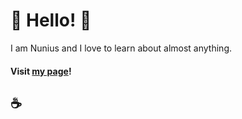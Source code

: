 # **:hibiscus: Hello! :hibiscus:**

I am Nunius and I love to learn about almost anything.

#### **Visit [my page](https://nuniuss.github.io/Nuniuss/)!**

## :coffee:
